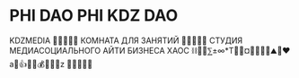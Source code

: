 # PHI DAO PHI KDZ DAO

KDZMEDIA 💚💚💚💚💚 КОМНАТА ДЛЯ ЗАНЯТИЙ 💚💚💚💚💚 СТУДИЯ МЕДИАСОЦИАЛЬНОГО АЙТИ БИЗНЕСА ХАОС ⛓🐸🥑⅀±∞*T🚀🌌¤💎🌈💛🌊⛰🏦❤a🌅👍💯🙏💰🤩✨💖z 💚💚💚💚💚
